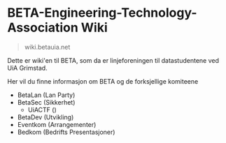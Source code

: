 # BETA-Engineering-Technology-Association Wiki
> wiki.betauia.net

Dette er wiki'en til BETA, som da er linjeforeningen til datastudentene ved UiA Grimstad.

Her vil du finne informasjon om BETA og de forksjellige komiteene
* BetaLan (Lan Party)
* BetaSec (Sikkerhet)
  * UiACTF ()
* BetaDev (Utvikling)
* Eventkom (Arrangementer)
* Bedkom (Bedrifts Presentasjoner)
